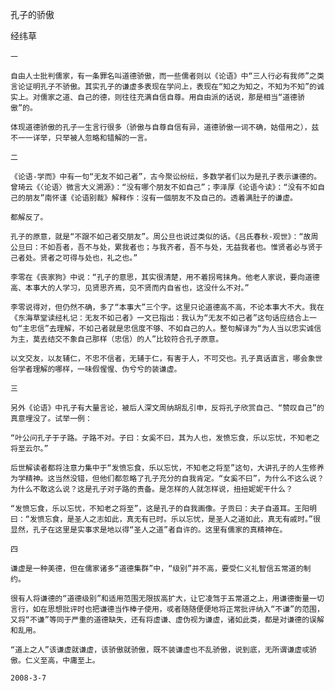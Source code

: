 孔子的骄傲

经纬草


    一

    自由人士批判儒家，有一条罪名叫道德骄傲，而一些儒者则以《论语》中“三人行必有我师”之类言论证明孔子不骄傲。其实孔子的谦虚多表现在学问上，表现在“知之为知之，不知为不知”的诚实上。对儒家之道、自己的德，则往往充满自信自尊。用自由派的话说，那是相当“道德骄傲”的。

    体现道德骄傲的孔子一生言行很多（骄傲与自尊自信有异，道德骄傲一词不确，姑借用之），兹不一一详举，只举被人忽略和错解的一言。

    二

    《论语-学而》中有一句“无友不如己者”，古今聚讼纷纭，多数学者们以为是孔子表示谦德的。曾琦云《〈论语〉微言大义溯源》：“没有哪个朋友不如自己”；李泽厚《论语今读》：“没有不如自己的朋友”南怀谨《论语别裁》解释作：沒有一個朋友不及自己的。透着满肚子的谦虚。

    都解反了。

    孔子的原意，就是“不跟不如己者交朋友”。周公旦也说过类似的话。《吕氏春秋-观世》：“故周公旦曰：不如吾者，吾不与处，累我者也；与我齐者，吾不与处，无益我者也。惟贤者必与贤于己者处。贤者之可得与处也，礼之也。”

    李零在《丧家狗》中说：“孔子的意思，其实很清楚，用不着拐弯抹角。他老人家说，要向道德高、本事大的人学习，见贤思齐焉，见不贤而内自省也，这没什么不对。”

    李零说得对，但仍然不确，多了“本事大”三个字。这里只论道德高不高，不论本事大不大。我在《东海草堂读经札记：无友不如己者》一文已指出：我认为“无友不如己者”这句话应结合上一句“主忠信”去理解，不如己者就是忠信度不够、不如自己的人。整句解译为“为人当以忠实诚信为主，莫去结交不象自己那样（忠信）的人”比较符合孔子原意。

    以文交友，以友辅仁，不忠不信者，无辅于仁，有害于人，不可交也。孔子真话直言，哪会象世俗学者理解的哪样，一味假惺惺、伪兮兮的装谦虚。

    三

    另外《论语》中孔子有大量言论，被后人深文周纳胡乱引申，反将孔子欣赏自己、“赞叹自己”的真意埋没了。试举一例：

    “叶公问孔子于子路。子路不对。子曰：女奚不曰，其为人也，发愤忘食，乐以忘忧，不知老之将至云尔。”

    后世解读者都将注意力集中于“发愤忘食，乐以忘忧，不知老之将至”这句，大讲孔子的人生修养为学精神。这当然没错，但他们都忽略了孔子充分的自我肯定。“女奚不曰”，为什么不这么说？为什么不敢这么说？这是孔子对子路的责备。是怎样的人就怎样说，扭扭妮妮干什么？

    “发愤忘食，乐以忘忧，不知老之将至”，这是孔子的自我画像。子贡曰：夫子自道耳。王阳明曰：“发愤忘食，是圣人之志如此，真无有已时。乐以忘忧，是圣人之道如此，真无有戚时。”很显然，孔子在这里是实事求是地以得“圣人之道”者自许的。这里有儒家的真精神在。

    四

    谦虚是一种美德，但在儒家诸多“道德集群”中，“级别”并不高，要受仁义礼智信五常道的制约。

    很有人将谦德的“道德级别”和适用范围无限拔高扩大，让它凌驾于五常道之上，用谦德衡量一切言行，如在思想批评时也把谦德当作棒子使用，戓者随随便便地将正常批评纳入“不谦”的范围，又将“不谦”等同于严重的道德缺失，还有将虚谦、虚伪视为谦虚，诸如此类，都是对谦德的误解和乱用。

    “道上之人”该谦虚就谦虚，该骄傲就骄傲，既不装谦虚也不乱骄傲，说到底，无所谓谦虚戓骄傲。仁义至高，中庸至上。

    2008-3-7



